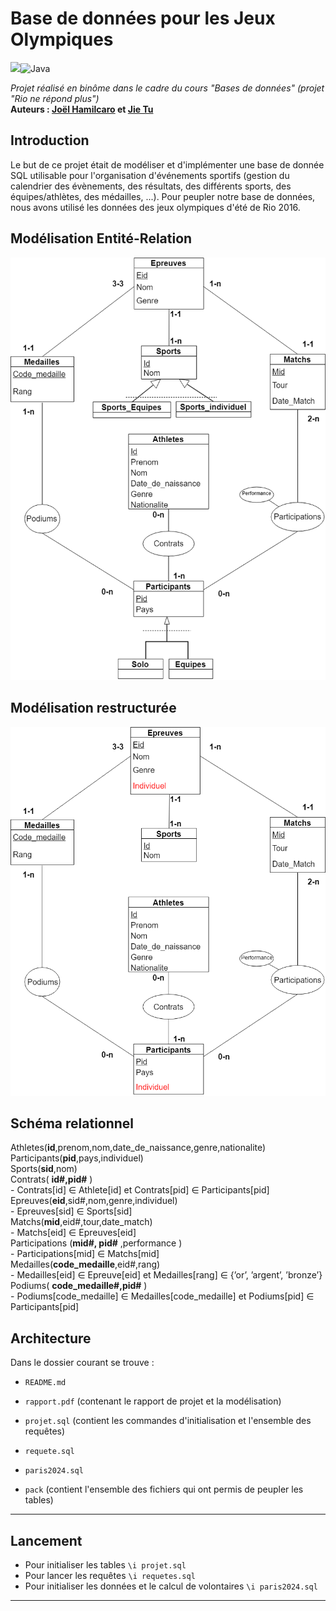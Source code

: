 # Base de données pour les Jeux Olympiques   

<img src ="https://img.shields.io/badge/postgres-%23316192.svg?&style=flat-square&logo=postgresql&logoColor=white"/><img alt="Java" src="https://img.shields.io/badge/Java-%23ED8B00.svg?&style=flat-square&logo=java&logoColor=white"/>   

*Projet réalisé en binôme dans le cadre du cours "Bases de données" (projet "Rio ne répond plus")*   
**Auteurs : [Joël Hamilcaro](https://github.com/Joel-Hamilcaro/) et [Jie Tu](https://github.com/jie-tu)**   

## Introduction 

Le but de ce projet était de modéliser et d'implémenter une base de donnée SQL utilisable pour l'organisation d'événements sportifs (gestion du calendrier des évènements, des résultats, des différents sports, des équipes/athlètes, des médailles, ...). Pour peupler notre base de données, nous avons utilisé les données des jeux olympiques d'été de Rio 2016.

## Modélisation Entité-Relation

![](Modélisation.png)

## Modélisation restructurée

![](Modélisation_restructurée.png)

## Schéma relationnel


Athletes(**id**,prenom,nom,date_de_naissance,genre,nationalite)   
Participants(**pid**,pays,individuel)   
Sports(**sid**,nom)   
Contrats( **id#,pid#** )   
    - Contrats[id] ∈ Athlete[id] et Contrats[pid] ∈ Participants[pid]   
Epreuves(**eid**,sid#,nom,genre,individuel)   
    - Epreuves[sid] ∈ Sports[sid]   
Matchs(**mid**,eid#,tour,date_match)   
    - Matchs[eid] ∈ Epreuves[eid]   
Participations (**mid#, pid#** ,performance )   
    - Participations[mid] ∈ Matchs[mid]   
Medailles(**code_medaille**,eid#,rang)   
    - Medailles[eid] ∈ Epreuve[eid] et Medailles[rang] ∈ {’or’, ’argent’, ’bronze’}   
Podiums( **code_medaille#,pid#** )   
    - Podiums[code_medaille] ∈ Medailles[code_medaille] et Podiums[pid] ∈ Participants[pid]   

## Architecture

Dans le dossier courant se trouve :

- `README.md`

- `rapport.pdf` (contenant le rapport de projet et la modélisation)

- `projet.sql`
     (contient les commandes d'initialisation et l'ensemble des requêtes)
- `requete.sql`

- `paris2024.sql`

- `pack`
     (contient l'ensemble des fichiers qui ont permis de peupler les tables)

____________________________________________________________________________

## Lancement

- Pour initialiser les tables `\i projet.sql`
- Pour lancer les requêtes `\i requetes.sql`
- Pour initialiser les données et le calcul de volontaires `\i paris2024.sql`

___________________________________________________________________________
